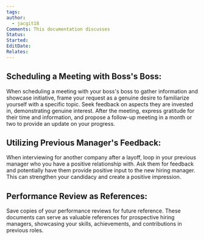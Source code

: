 ```yaml
---
tags: 
author:
  - jacgit18
Comments: This documentation discusses
Status: 
Started: 
EditDate: 
Relates:
---
```

## **Scheduling a Meeting with Boss's Boss:**

When scheduling a meeting with your boss's boss to gather information and showcase initiative, frame your request as a genuine desire to familiarize yourself with a specific topic. Seek feedback on aspects they are invested in, demonstrating genuine interest. After the meeting, express gratitude for their time and information, and propose a follow-up meeting in a month or two to provide an update on your progress.



## **Utilizing Previous Manager's Feedback:**

When interviewing for another company after a layoff, loop in your previous manager who you have a positive relationship with. Ask them for feedback and potentially have them provide positive input to the new hiring manager. This can strengthen your candidacy and create a positive impression.



## **Performance Review as References:**

Save copies of your performance reviews for future reference. These documents can serve as valuable references for prospective hiring managers, showcasing your skills, achievements, and contributions in previous roles.






